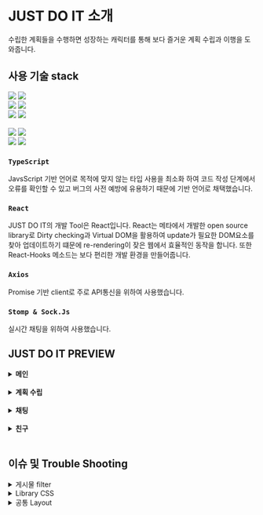 # JUST DO IT 소개

수립한 계획들을 수행하면 성장하는 캐릭터를 통해 보다 즐거운 계획 수립과 이행을 도와줍니다.

## 사용 기술 stack

<p>
  <img src="https://img.shields.io/badge/TypeScript-3178C6?style=for-the-badge&logo=TypeScript&logoColor=ffffff">
  <img src="https://img.shields.io/badge/react-282C34?style=for-the-badge&logo=react&logoColor=61DAFB">

  <br>
  <img src="https://img.shields.io/badge/React Query-FF4154?style=for-the-badge&logo=React Query&logoColor=white">
    <img src="https://img.shields.io/badge/Recoil-2E77BC?style=for-the-badge&logo=Recoil&logoColor=white">
<br>
  <img src="https://img.shields.io/badge/Axios-39477F?style=for-the-badge&logo=Axios&logoColor=white">
 <img src="https://img.shields.io/badge/Stomp & Sock.Js-0ABF53?style=for-the-badge&logo=Stomp & Sock.Js&logoColor=white">
 <br> <br/>
   <img src="https://img.shields.io/badge/GitHub%20Actions-232F3E?style=for-the-badge&logo=GitHubActions&logoColor=2088FF"/>
  <img src="https://img.shields.io/badge/github-%23121011.svg?style=for-the-badge&logo=github&logoColor=white">
  <br/>
 <img src="https://img.shields.io/badge/Amazon AWS-232F3E?style=for-the-badge&logo=Amazon AWS&logoColor=white">
 <img src="https://img.shields.io/badge/Amazon S3-569A31?style=for-the-badge&logo=Amazon S3&logoColor=white">

### `TypeScript`

JavsScript 기반 언어로 목적에 맞지 않는 타입 사용을 최소화 하여 코드 작성 단계에서 오류를 확인할 수 있고 버그의 사전 예방에 유용하기 때문에 기반 언어로 채택했습니다.

### `React`

JUST DO IT의 개발 Tool은 React입니다. React는 메타에서 개발한 open source library로  Dirty checking과 Virtual DOM을 활용하여 update가 필요한 DOM요소를 찾아 업데이트하기 떄문에 re-rendering이 잦은 웹에서 효율적인 동작을 합니다. 또한 React-Hooks 메소드는 보다 편리한 개발 환경을 만들어줍니다.

### `Axios`

Promise 기반 client로 주로 API통신을 위하여 사용했습니다.

### `Stomp & Sock.Js`

실시간 채팅을 위하여 사용했습니다.

## <b>JUST DO IT PREVIEW</b>
<details> <summary><b>메인</b></summary><br/>
  
  <img src = "https://user-images.githubusercontent.com/105181833/183503317-54c235dd-2380-47ce-9a97-1f9fb6331ec6.png"/>
  <img src = "https://user-images.githubusercontent.com/105181833/183505897-6c62ea54-fd2f-4cd0-9567-ed0a4dcede83.png"/>
  </details>
<br/>
<details>  <summary><b>계획 수립</b></summary><br/> 
  <img src = "https://user-images.githubusercontent.com/105181833/183503630-4f1f7507-480f-4eb0-9ac8-e7c6f6f7151c.png"/><img src = "https://user-images.githubusercontent.com/105181833/183503982-d6cc3e1f-b8ad-4dc1-8053-28e697ec9a72.png"/><img src = "https://user-images.githubusercontent.com/105181833/183504937-d19f9930-f401-4b02-9fa4-786ef4619cce.png"/><details><br/>
</details><summary><b>게시판</b></summary><br/> 
  <img src = "https://user-images.githubusercontent.com/105181833/183504193-9f435176-b70b-436e-8b87-b9d8ea52ab24.png"/><img src = "https://user-images.githubusercontent.com/105181833/183504610-794ba83c-4fc5-47d4-83cb-8f06f1f7ef31.png"/><img src = "https://user-images.githubusercontent.com/105181833/183504808-89500443-502a-4e88-a758-91ba4156f8ec.png"/><img src = "https://user-images.githubusercontent.com/105181833/183505130-1d97fa4a-40d2-4eef-b741-ae1f9d68fbdb.png"/></details><br/>
<details><summary><b>채팅</b></summary><br/>  
  <img src = "https://user-images.githubusercontent.com/105181833/183505269-eaaf3487-55a7-4a0f-88e3-38c9a3b8f1a7.png"/><img src = "https://user-images.githubusercontent.com/105181833/183505389-acc3f6a7-3391-46cf-9b4a-dbbac4e78c05.png"/><img src = "https://user-images.githubusercontent.com/105181833/183505504-f10eefb2-dede-465d-b32c-a08e732cf3b6.png"/></details><br/>
<details><summary><b>친구</b></summary><br/> 
  <img src = "https://user-images.githubusercontent.com/105181833/183505671-d0ccfc71-64c3-4c45-afb9-329922970999.png"/>  <img src = "https://user-images.githubusercontent.com/105181833/183505771-4123e8b8-7ebb-4ced-afc0-2854a5caacc4.png"/></details></br>

## <b>이슈 및 Trouble Shooting</b>

  <details><summary>게시물 filter</summary>
  문제 : 게시판에서 게시물을 filter할 때 query data로 넘겨주는 filter값이 바뀌지 않는 문제가 발생함.
    
    const getBoard = async ({ pageParam = 0 }) => {
        const res = await callApi.get(
            `/board?size=10&page=${pageParam}&filter=${select}&sub=${search}&keyword=${searchValue.value}`,
        );

        return {
            boardListData: res.data.content,
            page: pageParam,
            isLast: res.data.totalPages,
        };
    };
    
  접근 : 기존의 queryClient.invalidateQueries()는 data만 다시 캐싱하기 때문에 api통신을 다시 하지 않는다고 생각함.
  
  해결방법1 : queryClient.invalidateQueries()를 지우고 refetchInterval을 useInfiniteQuery의 onSuccess 콜백 함수에 추가해 주기적으로 refetch하게 함.
    
     const { data, fetchNextPage, isSuccess, hasNextPage} =
        useInfiniteQuery(
            'boardData',

            getBoard,

            {
                getNextPageParam: (lastPage) => {
                    if (lastPage.page + 1 !== lastPage.isLast)
                        return lastPage.page + 1;
                    return undefined;
                },
                refetchInterval: 1000,
            },
        );
    
  문제점 : 불피요한 통신과 refetch가 많아저 성능 저하가 예상됨.
  
  해결방법2 : select state값이 바뀔 때 useEffect를 통해 refetch하게 함.
    
    useEffect(() => {
        refetch();
    }, [select]);
    
   결과적으로 원하는 filter를 선택했을 때 refetch가 한 번만 일어나게 수정됨.
  </details>
 <details><summary>Library CSS</summary>
  
  문제 : react-datepicker library를 원하는대로 수정할 수가 없어 원하는 디자인이 나오지 않게됨.
  
  접근 : react-datepicker에 해당하는 node_modules경로로 들어가 직접 css를 수정하면 될 것이라고 생각.
  
  시도 : node_modules경로에서 직접 css를 수정해 봤지만 반영이 되지 않음.
  
  해결방법 : 개발자도구에서 요소 선택으로 해당 요소를 선택한 뒤 class를 찾고 css파일을 만들어 !important로 내가 지정한 style로 덮어씌움.
  <img src = "(https://user-images.githubusercontent.com/105181833/183516218-a0b0457c-6712-4849-be38-6ea6413847fd.png"/>
  <img src = "https://user-images.githubusercontent.com/105181833/183516491-065bff95-4591-4e73-9126-14c1949530e7.png"/>
  
</details>  
 <details><summary>공통 Layout</summary>
  
  문제 : 로그인, 회원가입, 메인, 친구의 메인 4개의 페이지를 제외한 모든 페이지에서 공통된 component들을 페이지마다 각각 사용하고 있어 비효율적인 코딩을 하게됨.

  해결 : CommonLayout component를 만들어 공통된 component를 이용해 layout을 만들고 props의 children 속성을 사용해 페이지를 layout 사이에 위치시켜 해결.
  
    const CommonLayout = ({children, titl}: {children: any;title: string;}) => {
      const [showReq, setShowReq] = useState<boolean>(false);

      function closeReq() {
          setShowReq(!showReq);
      }
      return (
          <WhiteBoard>
              <TopBar />
              <Title title={title} />
              <TopBack />
              <UserModal />
              {children}
              <AddListModal
                  title="일정 추가하기"
                  open={showReq}
                  close={closeReq}
                  type="add"
              />
              <AppBack />
              <AppBar close={closeReq} />
          </WhiteBoard>
      );
  };
  </details>
